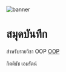 ![banner](https://github.com/66114540092/66114540092/assets/159877867/ad72a7af-13f1-4066-8970-acdfaee87058)

# สมุดบันทึก

สำหรับรายวิชา OOP [OOP](https://66114540092.github.io)

กิตติธัช เอมรัตน์
